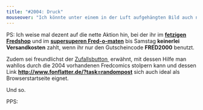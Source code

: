 ```yaml
---
title: "#2004: Druck"
mouseover: "Ich könnte unter einem in der Luft aufgehängten Bild auch nicht schlafen."
---
```


PS:
Ich weise mal dezent auf die nette Aktion hin, bei der ihr im <a href="http://fredshop.spreadshirt.net"><strong>fetzigen Fredshop</strong></a> und im <a href="http://fred-o-mat.spreadshirt.net"><strong>supersuperen Fred-o-maten</strong></a> bis Samstag <strong>keinerlei Versandkosten</strong> zahlt, wenn ihr nur den Gutscheincode <strong>FRED2000</strong> benutzt.

Zudem sei freundlichst der <a href="http://www.fonflatter.de/?task=randompost">Zufallsbutton
<img src="http://www.fonflatter.de/bilder/zufall.gif" alt="" /></a>
erwähnt, mit dessen Hilfe man wahllos durch die 2004 vorhandenen Fredcomics stolpern kann und dessen Link <strong><a href="http://www.fonflatter.de/?task=randompost">http://www.fonflatter.de/?task=randompost</a></strong> sich auch ideal als Browserstartseite eignet.

Und so.

PPS:

